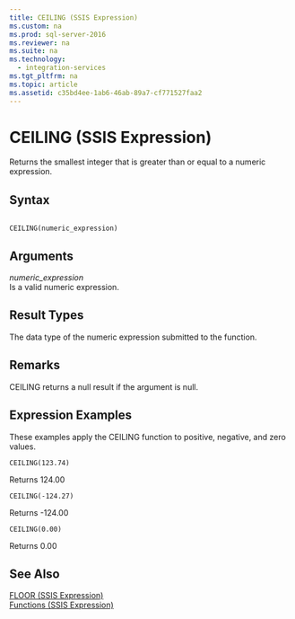 ```yaml
---
title: CEILING (SSIS Expression)
ms.custom: na
ms.prod: sql-server-2016
ms.reviewer: na
ms.suite: na
ms.technology: 
  - integration-services
ms.tgt_pltfrm: na
ms.topic: article
ms.assetid: c35bd4ee-1ab6-46ab-89a7-cf771527faa2
---
```

# CEILING (SSIS Expression)
  Returns the smallest integer that is greater than or equal to a numeric expression.  
  
## Syntax  
  
```  
  
CEILING(numeric_expression)  
```  
  
## Arguments  
 *numeric\_expression*  
 Is a valid numeric expression.  
  
## Result Types  
 The data type of the numeric expression submitted to the function.  
  
## Remarks  
 CEILING returns a null result if the argument is null.  
  
## Expression Examples  
 These examples apply the CEILING function to positive, negative, and zero values.  
  
```  
CEILING(123.74)  
```  
  
 Returns 124.00  
  
```  
CEILING(-124.27)  
```  
  
 Returns \-124.00  
  
```  
CEILING(0.00)  
```  
  
 Returns 0.00  
  
## See Also  
 [FLOOR &#40;SSIS Expression&#41;](../../Topics/TopicNameNotContainA/FLOOR--SSIS-Expression-.md)   
 [Functions &#40;SSIS Expression&#41;](../../Topics/TopicNameNotContainA/Functions--SSIS-Expression-.md)  
  
  
